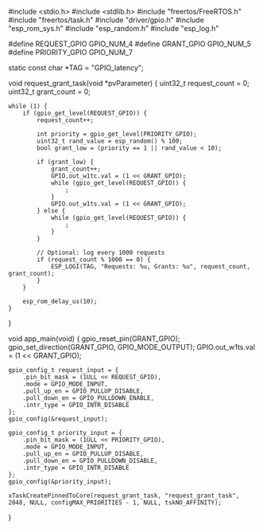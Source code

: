 #include <stdio.h>
#include <stdlib.h>
#include "freertos/FreeRTOS.h"
#include "freertos/task.h"
#include "driver/gpio.h"
#include "esp_rom_sys.h"
#include "esp_random.h"
#include "esp_log.h"

#define REQUEST_GPIO   GPIO_NUM_4
#define GRANT_GPIO     GPIO_NUM_5
#define PRIORITY_GPIO  GPIO_NUM_7

static const char *TAG = "GPIO_latency";

void request_grant_task(void *pvParameter) {
    uint32_t request_count = 0;
    uint32_t grant_count = 0;

    while (1) {
        if (gpio_get_level(REQUEST_GPIO)) {
            request_count++;

            int priority = gpio_get_level(PRIORITY_GPIO);
            uint32_t rand_value = esp_random() % 100;
            bool grant_low = (priority == 1 || rand_value < 10);

            if (grant_low) {
                grant_count++;
                GPIO.out_w1tc.val = (1 << GRANT_GPIO);
                while (gpio_get_level(REQUEST_GPIO)) {
                    ;
                }
                GPIO.out_w1ts.val = (1 << GRANT_GPIO);
            } else {
                while (gpio_get_level(REQUEST_GPIO)) {
                    ;
                }
            }

            // Optional: log every 1000 requests
            if (request_count % 1000 == 0) {
                ESP_LOGI(TAG, "Requests: %u, Grants: %u", request_count, grant_count);
            }
        }

        esp_rom_delay_us(10);
    }
}

void app_main(void) {
    gpio_reset_pin(GRANT_GPIO);
    gpio_set_direction(GRANT_GPIO, GPIO_MODE_OUTPUT);
    GPIO.out_w1ts.val = (1 << GRANT_GPIO);

    gpio_config_t request_input = {
        .pin_bit_mask = (1ULL << REQUEST_GPIO),
        .mode = GPIO_MODE_INPUT,
        .pull_up_en = GPIO_PULLUP_DISABLE,
        .pull_down_en = GPIO_PULLDOWN_ENABLE,
        .intr_type = GPIO_INTR_DISABLE
    };
    gpio_config(&request_input);

    gpio_config_t priority_input = {
        .pin_bit_mask = (1ULL << PRIORITY_GPIO),
        .mode = GPIO_MODE_INPUT,
        .pull_up_en = GPIO_PULLUP_DISABLE,
        .pull_down_en = GPIO_PULLDOWN_DISABLE,
        .intr_type = GPIO_INTR_DISABLE
    };
    gpio_config(&priority_input);

    xTaskCreatePinnedToCore(request_grant_task, "request_grant_task", 2048, NULL, configMAX_PRIORITIES - 1, NULL, tskNO_AFFINITY);
}
